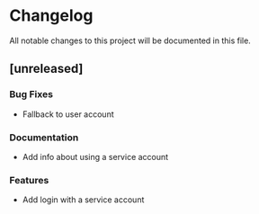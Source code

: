 # Changelog

All notable changes to this project will be documented in this file.

## [unreleased]

### Bug Fixes

- Fallback to user account

### Documentation

- Add info about using a service account

### Features

- Add login with a service account

<!-- generated by git-cliff -->
